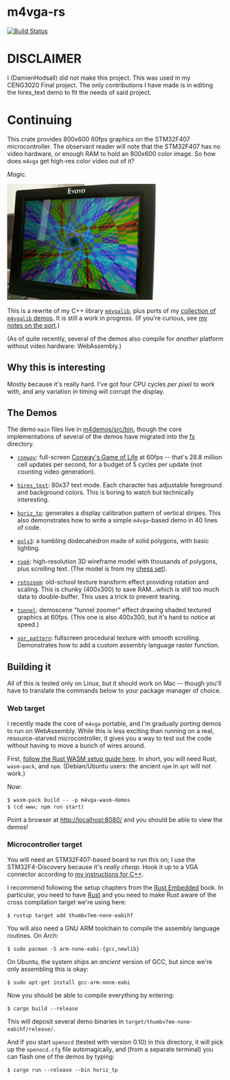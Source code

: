 # m4vga-rs

[![Build Status](https://travis-ci.org/cbiffle/m4vga-rs.svg?branch=master)](https://travis-ci.org/cbiffle/m4vga-rs)

# DISCLAIMER

I (DamienHodsall) did not make this project. This was used in my CENG3020 Final project. The only contributions I have made is in editing the hires_text demo to fit the needs of said project.

# Continuing

This crate provides 800x600 60fps graphics on the STM32F407 microcontroller. The
observant reader will note that the STM32F407 has no video hardware, or enough
RAM to hold an 800x600 color image. So how does `m4vga` get high-res color video
out of it?

*Magic.*

![Recording of the tunnel demo on a small monitor](doc/tunnel.gif)

This is a rewrite of my C++ library [`m4vgalib`][11], plus ports of my
[collection of `m4vgalib` demos][1]. It is still a work in progress. (If you're
curious, see [my notes on the port][rust-port].)

(As of quite recently, several of the demos also compile for *another* platform
without video hardware: WebAssembly.)

## Why this is interesting

Mostly because it's really hard. I've got four CPU cycles *per pixel* to work
with, and any variation in timing will corrupt the display.

## The Demos

The demo `main` files live in [m4demos/src/bin][3], though the core
implementations of several of the demos have migrated into the [fx][12]
directory.

- [`conway`][conway]: full-screen [Conway's Game of Life][4] at 60fps -- that's
  28.8 million cell updates per second, for a budget of 5 cycles per update
  (not counting video generation).

- [`hires_text`][hires_text]: 80x37 text mode. Each character has adjustable
  foreground and background colors. This is boring to watch but technically
  interesting.

- [`horiz_tp`][horiz_tp]: generates a display calibration pattern of vertical
  stripes. This also demonstrates how to write a simple `m4vga`-based demo in
  40 lines of code.

- [`poly3`][poly3]: a tumbling dodecahedron made of solid polygons, with basic
  lighting.

- [`rook`][rook]: high-resolution 3D wireframe model with thousands of polygons,
  plus scrolling text. (The model is from my [chess set][chess-set]).

- [`rotozoom`][rotozoom]: old-school texture transform effect providing rotation
  and scaling. This is chunky (400x300) to save RAM...which is still too much
  data to double-buffer. This uses a trick to prevent tearing.

- [`tunnel`][tunnel]: demoscene "tunnel zoomer" effect drawing shaded textured
  graphics at 60fps. (This one is also 400x300, but it's hard to notice at
  speed.)

- [`xor_pattern`][xor_pattern]: fullscreen procedural texture with smooth
  scrolling.  Demonstrates how to add a custom assembly language raster
  function.

## Building it

All of this is tested only on Linux, but it should work on Mac -- though you'll
have to translate the commands below to your package manager of choice.

### Web target

I recently made the core of `m4vga` portable, and I'm gradually porting demos to
run on WebAssembly. While this is less exciting than running on a real,
resource-starved microcontroller, it gives you a way to test out the code
without having to move a bunch of wires around.

First, [follow the Rust WASM setup guide here][rust-wasm-setup]. In short, you
will need Rust, `wasm-pack`, and `npm`. (Debian/Ubuntu users: the ancient `npm`
in `apt` will not work.)

Now:

```shell
$ wasm-pack build -- -p m4vga-wasm-demos
$ (cd www; npm run start)
```

Point a browser at [http://localhost:8080/][localhost] and you should be able to
view the demos!

### Microcontroller target

You will need an STM32F407-based board to run this on; I use the
STM32F4-Discovery because it's *really cheap.* Hook it up to a VGA connector
according to [my instructions for C++][7].

I recommend following the setup chapters from the [Rust Embedded][6] book. In
particular, you need to have [Rust][2] and you need to make Rust aware of the
cross compilation target we're using here:

```shell
$ rustup target add thumbv7em-none-eabihf
```

You will also need a GNU ARM toolchain to compile the assembly language
routines. On Arch:

```shell
$ sudo pacman -S arm-none-eabi-{gcc,newlib}
```

On Ubuntu, the system ships an *ancient* version of GCC, but since we're only
assembling this is okay:

```shell
$ sudo apt-get install gcc-arm-none-eabi
```

Now you should be able to compile everything by entering:

```shell
$ cargo build --release
```

This will deposit several demo binaries in
`target/thumbv7em-none-eabihf/release/`.

And if you start `openocd` (tested with version 0.10) in this directory, it will
pick up the `openocd.cfg` file automagically, and (from a separate terminal) you
can flash one of the demos by typing:

```shell
$ cargo run --release --bin horiz_tp
```

[1]: https://github.com/cbiffle/m4vgalib-demos
[2]: https://rust-lang.org
[3]: m4demos/src/bin
[4]: https://en.wikipedia.org/wiki/Conway%27s_Game_of_Life
[6]: https://rust-embedded.github.io/book
[7]: https://github.com/cbiffle/m4vgalib-demos/blob/master/README.mkdn#connections
[11]: https://github.com/cbiffle/m4vgalib
[12]: fx/

[conway]: m4demos/src/bin/conway
[hires_text]: m4demos/src/bin/hires_text.rs
[horiz_tp]: m4demos/src/bin/horiz_tp.rs
[poly3]: m4demos/src/bin/poly3/
[rook]: m4demos/src/bin/rook/
[rotozoom]: fx/rotozoom/src/lib.rs
[tunnel]: fx/tunnel/src/lib.rs
[xor_pattern]: m4demos/src/bin/xor_pattern

[chess-set]: http://cliffle.com/project/chess-set-i/
[rust-port]: doc/rust-port.md
[rust-wasm-setup]: https://rustwasm.github.io/book/game-of-life/setup.html
[localhost]: http://localhost:8080/
